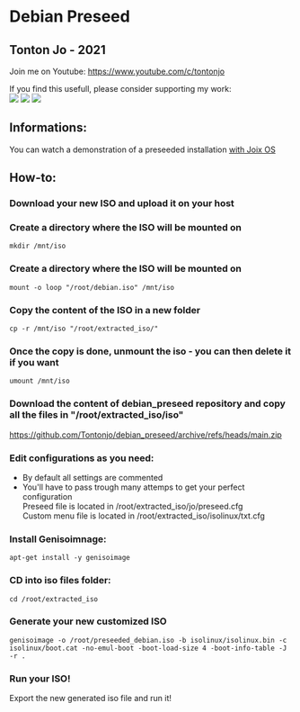 # Debian Preseed

## Tonton Jo - 2021
Join me on Youtube: https://www.youtube.com/c/tontonjo

If you find this usefull, please consider supporting my work:  
<a href="https://www.buymeacoffee.com/tontonjo"><img src="https://www.buymeacoffee.com/assets/img/custom_images/orange_img.png"></a> <a href="https://www.infomaniak.com/goto/fr/home?utm_term=6151f412daf35"><img src="https://i.ibb.co/KjWSd95/banner-bleu.png"></a> </a> <a href="https://www.xvinlink.com/?a_fid=TontonJo"><img src="https://upload.wikimedia.org/wikipedia/en/thumb/7/79/ExpressVPN-logo.svg/261px-ExpressVPN-logo.svg.png"></a>  

## Informations:  
You can watch a demonstration of a preseeded installation [with Joix OS](https://www.youtube.com/watch?v=XqYi9IQea68) 

## How-to:  
### Download your new ISO and upload it on your host  
### Create a directory where the ISO will be mounted on  
```shell
mkdir /mnt/iso
```
### Create a directory where the ISO will be mounted on  
```shell
mount -o loop "/root/debian.iso" /mnt/iso
```
### Copy the content of the ISO in a new folder  
```shell
cp -r /mnt/iso "/root/extracted_iso/"
```
### Once the copy is done, unmount the iso - you can then delete it if you want
```shell
umount /mnt/iso
```  
### Download the content of debian_preseed repository and copy all the files in "/root/extracted_iso/iso"
https://github.com/Tontonjo/debian_preseed/archive/refs/heads/main.zip

### Edit configurations as you need:  
- By default all settings are commented
- You'll have to pass trough many attemps to get your perfect configuration  
Preseed file is located in /root/extracted_iso/jo/preseed.cfg  
Custom menu file is located in /root/extracted_iso/isolinux/txt.cfg  

### Install Genisoimnage:  
```shell
apt-get install -y genisoimage
```  
### CD into iso files folder:  
```shell
cd /root/extracted_iso
```  
### Generate your new customized ISO  
```shell
genisoimage -o /root/preseeded_debian.iso -b isolinux/isolinux.bin -c isolinux/boot.cat -no-emul-boot -boot-load-size 4 -boot-info-table -J -r .
```

### Run your ISO!
Export the new generated iso file and run it!

